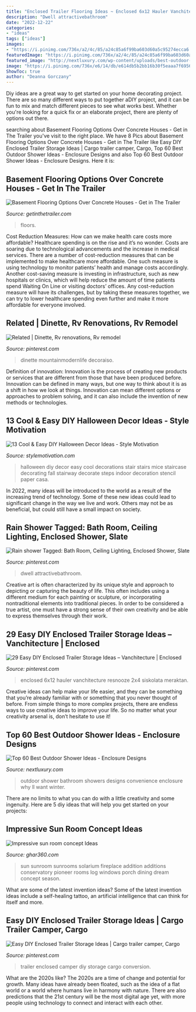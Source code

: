 ```yaml
---
title: "Enclosed Trailer Flooring Ideas ~ Enclosed 6x12 Hauler Vanchitecture Resnooze 2x4 Siskolata Meraktan"
description: "Dwell attractivebathroom"
date: "2022-12-22"
categories:
- "ideas"
tags: ["ideas"]
images:
- "https://i.pinimg.com/736x/a2/4c/85/a24c85a6f99ba603d60a5c95274ecca6.jpg"
featuredImage: "https://i.pinimg.com/736x/a2/4c/85/a24c85a6f99ba603d60a5c95274ecca6.jpg"
featured_image: "http://nextluxury.com/wp-content/uploads/best-outdoor-showers.jpg"
image: "https://i.pinimg.com/736x/e6/14/db/e614db5b2bb16b30f5eaaa7f6956f657.jpg"
ShowToc: true
author: "Deanna Gorczany"
---
```



Diy ideas are a great way to get started on your home decorating project. There are so many different ways to put together aDIY project, and it can be fun to mix and match different pieces to see what works best. Whether you're looking for a quick fix or an elaborate project, there are plenty of options out there.

	

		
searching about Basement Flooring Options Over Concrete Houses - Get in The Trailer you've visit to the right place. We have 8 Pics about Basement Flooring Options Over Concrete Houses - Get in The Trailer like Easy DIY Enclosed Trailer Storage Ideas | Cargo trailer camper, Cargo, Top 60 Best Outdoor Shower Ideas - Enclosure Designs and also Top 60 Best Outdoor Shower Ideas - Enclosure Designs. Here it is:
		
    
## Basement Flooring Options Over Concrete Houses - Get In The Trailer

<img loading=lazy src="https://cdn.getinthetrailer.com/wp-content/uploads/basement-flooring-options-over-concrete-houses_90757.jpg" onerror="this.onerror=null;this.src='https://tse4.mm.bing.net/th?id=OIP.jeVPzM9w5Ki0Y_8Q2K5c-wHaFj&amp;pid=15.1';" alt="Basement Flooring Options Over Concrete Houses - Get in The Trailer">

_Source: getinthetrailer.com_

>floors. 

	

Cost Reduction Measures: How can we make health care costs more affordable?
Healthcare spending is on the rise and it’s no wonder. Costs are soaring due to technological advancements and the increase in medical services. There are a number of cost-reduction measures that can be implemented to make healthcare more affordable. One such measure is using technology to monitor patients’ health and manage costs accordingly. Another cost-saving measure is investing in infrastructure, such as new hospitals or clinics, which will help reduce the amount of time patients spend Waiting On Line or visiting doctors’ offices.
Any cost-reduction measure will have its challenges, but by taking these measures together, we can try to lower healthcare spending even further and make it more affordable for everyone involved.

    
## Related | Dinette, Rv Renovations, Rv Remodel

<img loading=lazy src="https://i.pinimg.com/736x/a2/4c/85/a24c85a6f99ba603d60a5c95274ecca6.jpg" onerror="this.onerror=null;this.src='https://tse3.mm.bing.net/th?id=OIP.ACfgmUxbh7CR2ZqEqOIL5wHaE7&amp;pid=15.1';" alt="Related | Dinette, Rv renovations, Rv remodel">

_Source: pinterest.com_

>dinette mountainmodernlife decoraiso. 

	

Definition of innovation:
Innovation is the process of creating new products or services that are different from those that have been produced before. Innovation can be defined in many ways, but one way to think about it is as a shift in how we look at things. Innovation can mean different options or approaches to problem solving, and it can also include the invention of new methods or technologies.

    
## 13 Cool &amp; Easy DIY Halloween Decor Ideas - Style Motivation

<img loading=lazy src="http://www.stylemotivation.com/wp-content/uploads/2013/09/94.jpg" onerror="this.onerror=null;this.src='https://tse1.mm.bing.net/th?id=OIP.xkav20lxyoEapVcY9hDmHAHaLH&amp;pid=15.1';" alt="13 Cool &amp; Easy DIY Halloween Decor Ideas - Style Motivation">

_Source: stylemotivation.com_

>halloween diy decor easy cool decorations stair stairs mice staircase decorating fall stairway decorate steps indoor decoration stencil paper casa. 

	

In 2022, many ideas will be introduced to the world as a result of the increasing trend of technology. Some of these new ideas could lead to significant change in the way we live and work. Others may not be as beneficial, but could still have a small impact on society.

    
## Rain Shower Tagged: Bath Room, Ceiling Lighting, Enclosed Shower, Slate

<img loading=lazy src="https://i.pinimg.com/736x/e6/14/db/e614db5b2bb16b30f5eaaa7f6956f657.jpg" onerror="this.onerror=null;this.src='https://tse3.mm.bing.net/th?id=OIP.89xp50CV4wc50po8xrHM1wHaKq&amp;pid=15.1';" alt="Rain shower Tagged: Bath Room, Ceiling Lighting, Enclosed Shower, Slate">

_Source: pinterest.com_

>dwell attractivebathroom. 

	

Creative art is often characterized by its unique style and approach to depicting or capturing the beauty of life. This often includes using a different medium for each painting or sculpture, or incorporating nontraditional elements into traditional pieces. In order to be considered a true artist, one must have a strong sense of their own creativity and be able to express themselves through their work.

    
## 29 Easy DIY Enclosed Trailer Storage Ideas – Vanchitecture | Enclosed

<img loading=lazy src="https://i.pinimg.com/736x/d5/21/95/d52195d123a11bb0f66429865b0f57f5.jpg" onerror="this.onerror=null;this.src='https://tse4.mm.bing.net/th?id=OIP.EhQszeTDS3hAShitrrp0dAHaJ5&amp;pid=15.1';" alt="29 Easy DIY Enclosed Trailer Storage Ideas – Vanchitecture | Enclosed">

_Source: pinterest.com_

>enclosed 6x12 hauler vanchitecture resnooze 2x4 siskolata meraktan. 

	

Creative ideas can help make your life easier, and they can be something that you’re already familiar with or something that you never thought of before. From simple things to more complex projects, there are endless ways to use creative ideas to improve your life. So no matter what your creativity arsenal is, don’t hesitate to use it!

    
## Top 60 Best Outdoor Shower Ideas - Enclosure Designs

<img loading=lazy src="http://nextluxury.com/wp-content/uploads/best-outdoor-showers.jpg" onerror="this.onerror=null;this.src='https://tse3.mm.bing.net/th?id=OIP.ciLrZeeAfBGwizIFi2vS9AHaLM&amp;pid=15.1';" alt="Top 60 Best Outdoor Shower Ideas - Enclosure Designs">

_Source: nextluxury.com_

>outdoor shower bathroom showers designs convenience enclosure why ll want winter. 

	

There are no limits to what you can do with a little creativity and some ingenuity. Here are 5 diy ideas that will help you get started on your projects: 

    
## Impressive Sun Room Concept Ideas

<img loading=lazy src="http://ghar360.com/blogs/wp-content/uploads/attractive-pioneer-sunroom.jpg" onerror="this.onerror=null;this.src='https://tse2.mm.bing.net/th?id=OIP.8aqsVAhhM9RE9jmMEIPO6wHaE4&amp;pid=15.1';" alt="Impressive sun room concept Ideas">

_Source: ghar360.com_

>sun sunroom sunrooms solarium fireplace addition additions conservatory pioneer rooms log windows porch dining dream concept season. 

	

What are some of the latest invention ideas?
Some of the latest invention ideas include a self-healing tattoo, an artificial intelligence that can think for itself and more.

    
## Easy DIY Enclosed Trailer Storage Ideas | Cargo Trailer Camper, Cargo

<img loading=lazy src="https://i.pinimg.com/736x/e7/ba/eb/e7baeb9efbf807efd6ad602bb3cddb26.jpg" onerror="this.onerror=null;this.src='https://tse1.mm.bing.net/th?id=OIP.28oJT0f9xuszgZNPRlNoEgHaJ3&amp;pid=15.1';" alt="Easy DIY Enclosed Trailer Storage Ideas | Cargo trailer camper, Cargo">

_Source: pinterest.com_

>trailer enclosed camper diy storage cargo conversion. 

	

What are the 2020s like?
The 2020s are a time of change and potential for growth. Many ideas have already been floated, such as the idea of a flat world or a world where humans live in harmony with nature. There are also predictions that the 21st century will be the most digital age yet, with more people using technology to connect and interact with each other.

